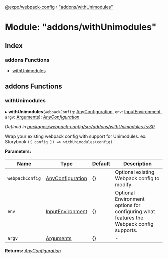 [@expo/webpack-config](../README.md) › ["addons/withUnimodules"](_addons_withunimodules_.md)

# Module: "addons/withUnimodules"

## Index

### addons Functions

* [withUnimodules](_addons_withunimodules_.md#withunimodules)

## addons Functions

###  withUnimodules

▸ **withUnimodules**(`webpackConfig`: [AnyConfiguration](_types_.md#anyconfiguration), `env`: [InputEnvironment](_types_.md#inputenvironment), `argv`: [Arguments](../interfaces/_types_.arguments.md)): *[AnyConfiguration](_types_.md#anyconfiguration)*

*Defined in [packages/webpack-config/src/addons/withUnimodules.ts:30](https://github.com/expo/expo-cli/blob/61a3bbc1/packages/webpack-config/src/addons/withUnimodules.ts#L30)*

Wrap your existing webpack config with support for Unimodules.
ex: Storybook `({ config }) => withUnimodules(config)`

**Parameters:**

Name | Type | Default | Description |
------ | ------ | ------ | ------ |
`webpackConfig` | [AnyConfiguration](_types_.md#anyconfiguration) | {} | Optional existing Webpack config to modify. |
`env` | [InputEnvironment](_types_.md#inputenvironment) | {} | Optional Environment options for configuring what features the Webpack config supports. |
`argv` | [Arguments](../interfaces/_types_.arguments.md) | {} | - |

**Returns:** *[AnyConfiguration](_types_.md#anyconfiguration)*
